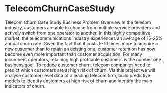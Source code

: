 # TelecomChurnCaseStudy
Telecom Churn Case Study
Business Problem Overview
In the telecom industry, customers are able to choose from multiple service providers and actively switch from one operator to another. In this highly competitive market, the telecommunications industry experiences an average of 15-25% annual churn rate. Given the fact that it costs 5-10 times more to acquire a new customer than to retain an existing one, customer retention has now become even more important than customer acquisition.
For many incumbent operators, retaining high profitable customers is the number one business goal.
To reduce customer churn, telecom companies need to predict which customers are at high risk of churn.
Via this project we will analyse customer-level data of a leading telecom firm, build predictive models to identify customers at high risk of churn and identify the main indicators of churn.

